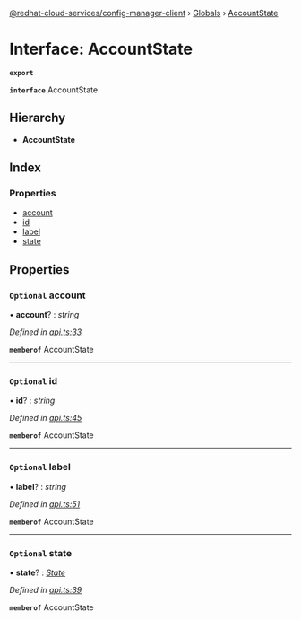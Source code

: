 [@redhat-cloud-services/config-manager-client](../README.md) › [Globals](../globals.md) › [AccountState](accountstate.md)

# Interface: AccountState

**`export`** 

**`interface`** AccountState

## Hierarchy

* **AccountState**

## Index

### Properties

* [account](accountstate.md#optional-account)
* [id](accountstate.md#optional-id)
* [label](accountstate.md#optional-label)
* [state](accountstate.md#optional-state)

## Properties

### `Optional` account

• **account**? : *string*

*Defined in [api.ts:33](https://github.com/RedHatInsights/javascript-clients/blob/master/packages/config-manager/api.ts#L33)*

**`memberof`** AccountState

___

### `Optional` id

• **id**? : *string*

*Defined in [api.ts:45](https://github.com/RedHatInsights/javascript-clients/blob/master/packages/config-manager/api.ts#L45)*

**`memberof`** AccountState

___

### `Optional` label

• **label**? : *string*

*Defined in [api.ts:51](https://github.com/RedHatInsights/javascript-clients/blob/master/packages/config-manager/api.ts#L51)*

**`memberof`** AccountState

___

### `Optional` state

• **state**? : *[State](state.md)*

*Defined in [api.ts:39](https://github.com/RedHatInsights/javascript-clients/blob/master/packages/config-manager/api.ts#L39)*

**`memberof`** AccountState
